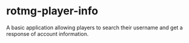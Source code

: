 # rotmg-player-info
A basic application allowing players to search their username and get a response of account information.
